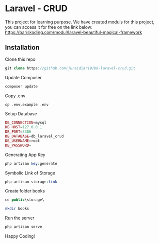 # Laravel - CRUD

This project for learning purpose. We have created moduls for this project, you can access it for free on the link below:
https://bariskoding.com/modul/laravel-beautiful-magical-framework

## Installation

Clone this repo

```php
git clone https://github.com/junaidiar19/bk-laravel-crud.git
```

Update Composer

```php
composer update
```

Copy .env

```php
cp .env.example .env
```

Setup Database

```php
DB_CONNECTION=mysql
DB_HOST=127.0.0.1
DB_PORT=3306
DB_DATABASE=db_laravel_crud
DB_USERNAME=root
DB_PASSWORD=
```

Generating App Key

```php
php artisan key:generate
```

Symbolic Link of Storage

```php
php artisan storage:link
```

Create folder books

```php
cd public\storage\

mkdir books
```

Run the server

```php
php artisan serve
```

Happy Coding!
